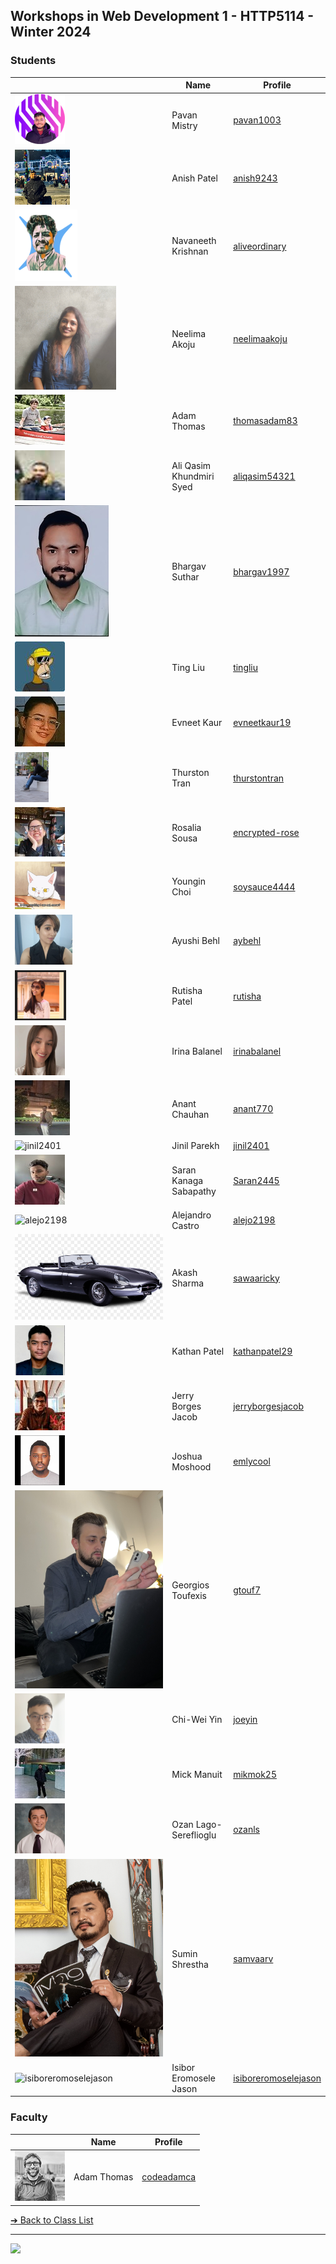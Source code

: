 <style>@import url("//readme.codeadam.ca/readme.css");</style>

## Workshops in Web Development 1 - HTTP5114 - Winter 2024

### Students

|                                          | Name        | Profile                               |
| ---------------------------------------- | ----------- | ------------------------------------- |
| ![pavan1003](images/pavan_1003.png) | Pavan Mistry | [pavan1003](students/pavan1003) |
| ![anish9243](images/anish-9243.jpg) | Anish Patel | [anish9243](students/anish9243) |
| ![aliveordinary](images/aliveordinary.png) | Navaneeth Krishnan | [aliveordinary](students/aliveordinary.markdown) |
| ![neelimaakoju](images/neelimaakoju.png) | Neelima Akoju |[neelimaakoju](students/neelimaakoju.markdown) |
| ![thomasadam83](images/thomasadam83.jpg) | Adam Thomas | [thomasadam83](students/thomasadam83) |
| ![aliqasim54321](images/aliqasim54321%20(1).jpg) | Ali Qasim Khundmiri Syed | [aliqasim54321](students/aliqasim54321) |
| ![bhargav1997](images/bhargav1997.jpeg) | Bhargav Suthar | [bhargav1997](students/bhargav1997) |
| ![tingliu](images/unlimitedting.jpg)     | Ting Liu    | [tingliu](students/unlimitedting.markdown)      |
| ![evneetkaur19](images/evneetkaur19.jpg) | Evneet Kaur | [evneetkaur19](students/Evneetkaur19) |
| ![thurstontran](images/thurstontran.png) | Thurston Tran | [thurstontran](students/thurstontran) |
| ![encrypted-rose](images/encryptedrose.jpg) |Rosalia Sousa | [encrypted-rose](students/encryptedrose..markdown)|
| ![soysauce4444](images/soysauce4444.png) | Youngin Choi | [soysauce4444](students/soysauce4444) |
| ![aybehl](images/aybehl.png) | Ayushi Behl | [aybehl](students/ayushibehl.markdown) |
| ![rutisha](images/Rutisha%20Patel.png)   | Rutisha Patel | [rutisha](students/rutisha.markdown)  |
| ![irinabalanel](images/irinabalanel.jpg) | Irina Balanel | [irinabalanel](students/irinabalanel.markdown) |
| ![anant770](images/anantchauhan.jpeg) | Anant Chauhan | [anant770](students/anant770git) |
| ![jinil2401](images/jinil(1).jpg) | Jinil Parekh | [jinil2401](students/jinil2401) |
| ![Saran2445](images/Saran2445.jpg) | Saran Kanaga Sabapathy | [Saran2445](students/Saran2445) |
| ![alejo2198](images/alejo2198.jpg) | Alejandro Castro | [alejo2198](students/alejo2198) |
| ![sawaricky](images/sawaricky.jpg) | Akash Sharma | [sawaaricky](students/sawaricky.markdown) |
| ![kathanpatel29](/images/kathan.jpg) | Kathan Patel | [kathanpatel29](/students/kathanpatel29.markdown) |
| ![jerryborgesjacob](images/jerryborgesjacob.jpg) | Jerry Borges Jacob | [jerryborgesjacob](students/jerryborgesjacob.markdown) |
| ![emlycool](images/emlycool.jpg) | Joshua Moshood | [emlycool](students/emlycool) |
| ![gtouf7](images/gtouf7.JPEG)      | Georgios Toufexis | [gtouf7](students/gtouf7) |
| ![joeyin](images/joeyin.png) | Chi-Wei Yin | [joeyin](students/joeyin) |
| ![mikmok25](images/mikmok25.jpg) | Mick Manuit | [mikmok25](student/mikmok25) |
| ![ozanls](images/ozanls.png) | Ozan Lago-Sereflioglu | [ozanls](students/ozanls.markdown) |
| ![samvaarv](images/samvaarv.jpg) | Sumin Shrestha | [samvaarv](students/samvaarv) |
| ![isiboreromoselejason](images/IsiborEromosele1) | Isibor Eromosele Jason | [isiboreromoselejason](students/isiboreromoselejason.markdown) |

### Faculty

|                                       | Name        | Profile                          |
| ------------------------------------- | ----------- | -------------------------------- |
| ![Adam Thomas](images/codeadamca.png) | Adam Thomas | [codeadamca](faculty/codeadamca) |


[&#10132; Back to Class List](/)

---

<a href="https://brickmmo.com">
<img src="https://brickmmo.com/images/brickmmo-logo-horizontal.jpg" width="100">
</a>
